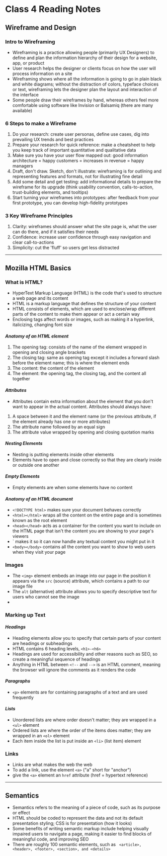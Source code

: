 # Class 4 Reading Notes

## **Wireframe and Design**

### **Intro to Wireframing**
- Wireframing is a practice allowing people (primarily UX Designers) to define and plan the information hierarchy of their design for a website, app, or product
- User research helps the designer or clients focus on how the user will process information on a site
- Wireframing shows where all the information is going to go in plain black and white diagrams; without the distraction of colors, typeface choices or text, wireframing lets the designer plan the layout and interaction of the interface
- Some people draw their wireframes by hand, whereas others feel more comfortable using software like Invision or Balsamiq (there are many available)


### **6 Steps to make a Wireframe**

1. Do your research: create user personas, define use cases, dig into prevailing UX trends and best practices
2. Prepare your research for quick reference: make a cheatsheet to help you keep track of important quantitative and qualitative data
3. Make sure you have your user flow mapped out: good information architecture = happy customers = increases in revenue = happy managers
4. Draft, don't draw. Sketch, don't illustrate: wireframing is for outlining and representing features and formats, not for illustrating fine detail
5. Add some detail and get testing: add informational details to prepare the wireframe for its upgrade (think usability convention, calls-to-action, trust-building elements, and tooltips)
6. Start turning your wireframes into prototypes: after feedback from your first prototype, you can develop high-fidelity prototypes

### **3 Key Wireframe Principles**

1. Clarity: wireframes should answer what the site page is, what the user can do there, and if it satisfies their needs
2. Confidence: increase user confidence through easy navigation and clear call-to-actions
3. Simplicity: cut the 'fluff' so users get less distracted

---

## **Mozilla HTML Basics**

### **What is HTML?**

- HyperText Markup Language (HTML) is the code that's used to structure a web page and its content
- HTML is a markup language that defines the structure of your content
- HTML consists of elements, which are used to enclose/wrap different parts of the content to make them appear or act a certain way
- Enclosing tags affect words or images, such as making it a hyperlink, italicizing, changing font size

#### *Anatomy of an HTML element*
1. The opening tag: consists of the name of the element wrapped in opening and closing angle brackets
2. The closing tag: same as opening tag except it includes a forward slash before the element name; this is where the element ends
3. The content: the content of the element
4. The element: the opening tag, the closing tag, and the content all together

#### *Attributes*

- Attributes contain extra information about the element that you don't want to appear in the actual content. Attributes should always have:
1. A space between it and the element name (or the previous attribute, if the element already has one or more attributes)
2. The attribute name followed by an equal sign
3. The attribute value wrapped by opening and closing quotation marks

#### *Nesting Elements*

- Nesting is putting elements inside other elements
- Elements have to open and close correctly so that they are clearly inside or outside one another

#### *Empty Elements*

- Empty elements are when some elements have no content

#### *Anatomy of an HTML document*

- `<!DOCTYPE html>` makes sure your document behaves correctly
- `<html></html>` wraps all the content on the entire page and is sometimes known as the root element
- `<head></head>` acts as a container for the content you want to include on the HTML page that isn't the content you are showing to your page's viewers
- `<meta charset="utf-8"> makes it so it can now handle any textual content you might put in it
- `<body></body>` contains all the content you want to show to web users when they visit your page

### **Images**
- The `<img>` element embeds an image into our page in the position it appears via the `src` (source) attribute, which contains a path to our image file
- The `alt` (alternative) attribute allows you to specify descriptive text for users who cannot see the image
-  


### **Marking up Text**

#### *Headings*

- Heading elements allow you to specify that certain parts of your content are headings or subheadings
- HTML contains 6 heading levels, `<h1>-<h6>`
- Headings are used for accessibility and other reasons such as SEO, so create a meaningful sequence of headings
- Anything in HTML between `<!--` and `-->` is an HTML comment, meaning the browser will ignore the comments as it renders the code

#### *Paragraphs*

- `<p>` elements are for containing paragraphs of a text and are used frequently

#### *Lists*

- Unordered lists are where order doesn't matter; they are wrapped in a `<ul>` element
- Ordered lists are where the order of the items does matter; they are wrapped in an `<ol>` element
- Each item inside the list is put inside an `<li>` (list item) element

### **Links**
 - Links are what makes the web the web
 - To add a link, use the element `<a>` ("a" short for "anchor")
 - give the `<a>` element an `href` attribute (href = hypertext reference)

---

## **Semantics**

- Semantics refers to the meaning of a piece of code, such as its purpose or effect
- HTML should be coded to represent the data and not its default presentation styling; CSS is for presentation (how it looks)
- Some benefits of writing semantic markup include helping visually impaired users to navigate a page, making it easier to find blocks of meaningful code, and improving SEO
- There are roughly 100 semantic elements, such as ` <article>, <header>, <footer>, <section>, and <details>`

